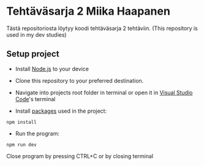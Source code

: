 # Tehtäväsarja 2 Miika Haapanen
Tästä repositoriosta löytyy koodi tehtäväsarja 2 tehtäviin.
(This repository is used in my dev studies)

## Setup project
- Install [Node.js](https://nodejs.org/en) to your device 

- Clone this repository to your preferred destination.

- Navigate into projects root folder in terminal or open it in [Visual Studio Code](https://code.visualstudio.com/)'s terminal
- Install [packages](/package.json) used in the project:
```
npm install
```
- Run the program:
```
npm run dev
```

Close program by pressing CTRL+C or by closing terminal

